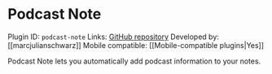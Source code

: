 # Podcast Note

Plugin ID: `podcast-note`
Links: [GitHub repository](https://github.com/marcjulianschwarz/obsidian-podcast-note)
Developed by: [[marcjulianschwarz]]
Mobile compatible: [[Mobile-compatible plugins|Yes]]

Podcast Note lets you automatically add podcast information to your notes.
